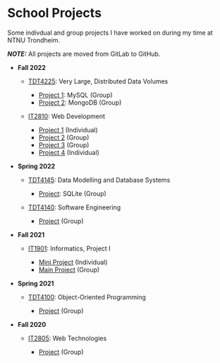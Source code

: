# School Projects

Some indivdual and group projects I have worked on during my time at NTNU Trondheim.

**_NOTE:_** All projects are moved from GitLab to GitHub.

- **Fall 2022**

  - [TDT4225][tdt4225-subjectpage]: Very Large, Distributed Data Volumes

    - [Project 1](TDT4225/databased2): MySQL (Group)
    - [Project 2](TDT4225/databased3): MongoDB (Group)

  - [IT2810][it2810-subjectpage]: Web Development

    - [Project 1](IT2810/prosjekt-1) (Individual)
    - [Project 2](IT2810/prosjekt-2) (Group)
    - [Project 3](IT2810/prosjekt-3) (Group)
    - [Project 4](IT2810/prosjekt-4) (Individual)

- **Spring 2022**

  - [TDT4145][tdt4145-subjectpage]: Data Modelling and Database Systems

    - [Project](TDT4145/databased): SQLite (Group)

  - [TDT4140][tdt4140-subjectpage]: Software Engineering

    - [Project](TDT4140/dishwish) (Group)

- **Fall 2021**

  - [IT1901][it1901-subjectpage]: Informatics, Project I

    - [Mini Project](IT1901/oystmar) (Individual)
    - [Main Project](IT1901/gr2141) (Group)

- **Spring 2021**

  - [TDT4100][tdt4100-subjectpage]: Object-Oriented Programming

    - [Project](TDT4100/h20-tdt4100-project) (Group)

- **Fall 2020**

  - [IT2805][it2805-subjectpage]: Web Technologies

    - [Project](IT2805/revy) (Group)

<!-- Links -->

[tdt4225-subjectpage]: https://www.ntnu.edu/studies/courses/TDT4225#tab=omEmnet
[it2810-subjectpage]: https://www.ntnu.edu/studies/courses/IT2810#tab=omEmnet
[tdt4145-subjectpage]: https://www.ntnu.edu/studies/courses/TDT4145#tab=omEmnet
[tdt4140-subjectpage]: https://www.ntnu.edu/studies/courses/TDT4140#tab=omEmnet
[it1901-subjectpage]: https://www.ntnu.edu/studies/courses/IT1901#tab=omEmnet
[tdt4100-subjectpage]: https://www.ntnu.edu/studies/courses/TDT4100#tab=omEmnet
[it2805-subjectpage]: https://www.ntnu.edu/studies/courses/IT2805#tab=omEmnet
